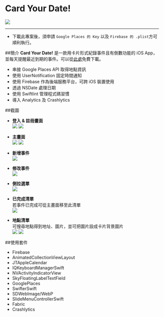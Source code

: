 # Card Your Date!

![](StepByStep/Assets.xcassets/AppIcon.appiconset/Icon-App-60x60@2x.png)

***
* 下載此專案後，須申請 `Google Places 的 Key` 以及 `Firebase 的 .plist`方可順利執行。


##簡介
**Card Your Date!** 是一款用卡片形式紀錄事件且有倒數功能的 iOS App，並每天提醒最近到期的事件。可以從[此處](https://itunes.apple.com/us/app/card-your-date/id1273603261)免費下載。

* 串接 Google Places API 取得地點資訊
* 使用 UserNotification 固定時間通知
* 使用 Firebase 作為後端服務平台，可跨 iOS 裝置使用
* 透過 NSDate 處理日期
* 使用 Swiftlint 管理程式碼習慣
* 導入 Analytics 及 Crashlytics

##截圖

* **登入 & 註冊畫面**  
![](Screenshot/signup.png)  ![](Screenshot/login.png)

* **主畫面**   
![](Screenshot/mainEmpty.png) 
![](Screenshot/main.png)

* **新增事件**  
![](Screenshot/pick.png)

* **修改事件**  
![](Screenshot/edit.png)

* **側拉選單**  
![](Screenshot/slideMenu.png)

* **已完成清單**  
若事件已完成可從主畫面移至此清單  
![](Screenshot/checked.png)

* **地點清單**  
可搜尋地點得到地址、圖片，並可把圖片設成卡片背景圖片  
![](Screenshot/placeEmpty.png)
![](Screenshot/place.png)

##使用套件
* Firebase
* AnimatedCollectionViewLayout
* JTAppleCalendar
* IQKeyboardManagerSwift
* NVActivityIndicatorView
* SkyFloatingLabelTextField
* GooglePlaces
* SwifterSwift
* SDWebImage/WebP
* SlideMenuControllerSwift
* Fabric
* Crashlytics


